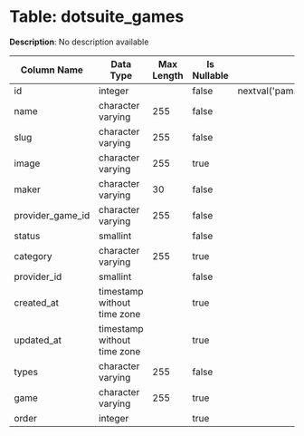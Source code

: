 # Table: dotsuite_games

**Description**: No description available

| Column Name | Data Type | Max Length | Is Nullable | Default | Primary Key | Foreign Key |
|-------------|-----------|------------|-------------|---------|-------------|-------------|
| id | integer |  | false | nextval('pam.dotsuite_games_id_seq'::regclass) | dotsuite_games | dotsuite_games |
| name | character varying | 255 | false |  |  |  |
| slug | character varying | 255 | false |  |  |  |
| image | character varying | 255 | true |  |  |  |
| maker | character varying | 30 | false |  |  |  |
| provider_game_id | character varying | 255 | false |  |  |  |
| status | smallint |  | false |  |  |  |
| category | character varying | 255 | true |  |  |  |
| provider_id | smallint |  | false |  | dotsuite_games | providers |
| created_at | timestamp without time zone |  | true |  |  |  |
| updated_at | timestamp without time zone |  | true |  |  |  |
| types | character varying | 255 | false |  |  |  |
| game | character varying | 255 | true |  |  |  |
| order | integer |  | true |  |  |  |
